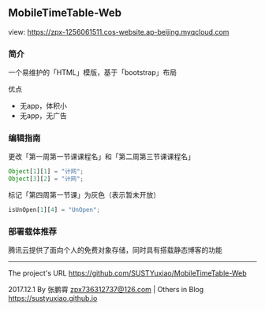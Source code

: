 ## MobileTimeTable-Web
view: https://zpx-1256061511.cos-website.ap-beijing.myqcloud.com
### 简介
一个易维护的「HTML」模版，基于「bootstrap」布局

优点

- 无app，体积小
- 无app，无广告



<!-- more -->
### 编辑指南
更改「第一周第一节课课程名」和「第二周第三节课课程名」

```javascript
Object[1][1] = "计网";
Object[3][2] = "计网";
```

标记「第四周第一节课」为灰色（表示暂未开放）

```javascript
isUnOpen[1][4] = "UnOpen";
```
### 部署载体推荐
腾讯云提供了面向个人的免费对象存储，同时具有搭载静态博客的功能

---

The project's URL https://github.com/SUSTYuxiao/MobileTimeTable-Web

2017.12.1 By 张鹏霄 zpx736312737@126.com | Others in Blog https://sustyuxiao.github.io


